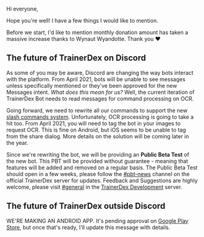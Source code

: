 Hi everyone, 

Hope you're well! I have a few things I would like to mention.

Before we start, I'd like to mention monthly donation amount has taken a massive increase thanks to Wynaut Wyandotte. Thank you :heart: 

## The future of TrainerDex on Discord
As some of you may be aware, Discord are changing the way bots interact with the platform. From April 2021, bots will be unable to see messages unless specifically mentioned or they've been approved for the new Messages intent. _What does this mean for us?_ Well, the current iteration of TrainerDex Bot needs to read messages for command processing on OCR. 

Going forward, we need to rewrite all our commands to support the new [slash commands system][1]. Unfortunately, OCR processing is going to take a hit too. From April 2021, you will need to tag the bot in your images to request OCR. This is fine on Android, but iOS seems to be unable to tag from the share dialog. More details on the solution will be coming later in the year. 

Since we're rewriting the bot, we will be providing an **Public Beta Test** of the new bot. This PBT will be provided without guarantee - meaning that features will be added and removed on a regular basis. The Public Beta Test should open in a few weeks, please follow the [#pbt-news][2] channel on the official TrainerDex server for updates. Feedback and Suggestions are highly welcome, please visit [#general][3] in the [TrainerDex Development][4] server.

## The future of TrainerDex outside Discord
WE'RE MAKING AN ANDROID APP.
It's pending approval on [Google Play Store][5], but once that's ready, I'll update this message with details.

[1]: https://support.discord.com/hc/en-us/articles/1500000368501-Slash-Commands-FAQ
[2]: https://discord.com/channels/364313717720219651/884883346465886289/884883878219776061
[3]: https://discord.com/channels/614101299197378571/736226953689825290/884884253886804008
[4]: https://discord.gg/ZyeAAMB
[5]: https://play.google.com/store/apps/details?id=dev.turnr.trainerdex
